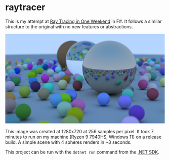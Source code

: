 # raytracer

This is my attempt at [Ray Tracing in One Weekend](https://raytracing.github.io/books/RayTracingInOneWeekend.html) in F#. It follows a similar structure to the original with no new features or abstractions.

![Output](final-image.png)

This image was created at 1280x720 at 256 samples per pixel. It took 7 minutes to run on my machine (Ryzen 9 7940HS, Windows 11) on a release build. A simple scene with 4 spheres renders in ~3 seconds.

This project can be run with the `dotnet run` command from the [.NET SDK](https://dotnet.microsoft.com/en-us/download).